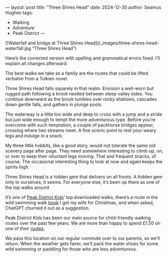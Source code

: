 —
layout: post
title: “Three Shires Head”
date: 2024-12-30
author: Seamus Hughes
tags:
- Walking
- Adventure
- Peak District
—

![Waterfall and bridge at Three Shires Head](/_images/three-shires-head-waterfall.jpg “Three Shires Head”)

Here’s the corrected version with spelling and grammatical errors fixed. I’ll explain all changes afterward:

The best walks we take as a family are the routes that could be lifted verbatim from a Tolkien novel. 

Three Shires Head falls squarely in that realm. Envision a well-worn but rugged path following a brook nestled between steep valley sides. You continue downward as the brook tumbles over rocky shallows, cascades down gentle falls, and gathers in plunge pools.

The waterway is a little too wide and deep to cross with a jump and a stride but just wide enough to tempt the more adventurous type. Before you’re overcome with such temptation, a couple of packhorse bridges appear, crossing where two streams meet. A fine scenic point to rest your weary legs and indulge in a snack.

My three little hobbits, like a good story, would not tolerate the same old scenery page after page. They need somewhere interesting to climb up, on, or over to keep their reluctant legs moving. That and frequent snacks, of course. The occasional interesting thing to look at now and again keeps the spirits high. 

Three Shires Head is a hidden gem that delivers on all fronts. A hidden gem only to ourselves, it seems. For everyone else, it’s been up there as one of the top walks around.

It’s one of [Peak District Kids](https://peakdistrictkids.co.uk/?ref22=peakdistrictkids.co.uk%2Fthree-shires-head-walk%2F%3Futm_source%3Dchatgpt.com)’ top downloaded walks, there’s a route in the wild swimming walk [book](https://wildthingspublishing.com/product/wild-swimming-walks-peak-district/) I got my wife for Christmas, and when asked, ChatGPT churned it out as a suggestion. 

Peak District Kids has been our main source for child-friendly walking routes over the past few years. We are more than happy to spend £1.50 on one of their [routes](https://peakdistrictkids.co.uk/three-shires-head-walk/?utm_source=chatgpt.com). 

We pass this location on our regular commute over to our parents, so we’ll return. When the weather gets fairer, we’ll pack the water shoes for some wild swimming or paddling for those who are less adventurous.